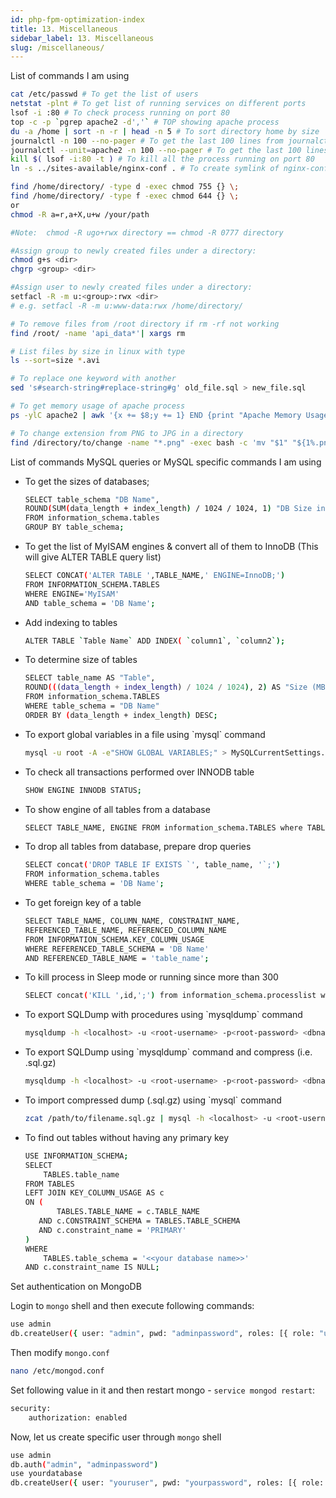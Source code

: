 ```yaml
---
id: php-fpm-optimization-index
title: 13. Miscellaneous
sidebar_label: 13. Miscellaneous
slug: /miscellaneous/
---
```


List of commands I am using
```bash
cat /etc/passwd # To get the list of users
netstat -plnt # To get list of running services on different ports
lsof -i :80 # To check process running on port 80
top -c -p `pgrep apache2 -d','` # TOP showing apache process
du -a /home | sort -n -r | head -n 5 # To sort directory home by size
journalctl -n 100 --no-pager # To get the last 100 lines from journalctl
journalctl --unit=apache2 -n 100 --no-pager # To get the last 100 lines from journalctl of apache2 service
kill $( lsof -i:80 -t ) # To kill all the process running on port 80
ln -s ../sites-available/nginx-conf . # To create symlink of nginx-conf file from ../sites-available directory to current directory (.)

find /home/directory/ -type d -exec chmod 755 {} \;
find /home/directory/ -type f -exec chmod 644 {} \;
or
chmod -R a=r,a+X,u+w /your/path

#Note:  chmod -R ugo+rwx directory == chmod -R 0777 directory

#Assign group to newly created files under a directory:
chmod g+s <dir>
chgrp <group> <dir>

#Assign user to newly created files under a directory:
setfacl -R -m u:<group>:rwx <dir>
# e.g. setfacl -R -m u:www-data:rwx /home/directory/

# To remove files from /root directory if rm -rf not working
find /root/ -name 'api_data*'| xargs rm

# List files by size in linux with type
ls --sort=size *.avi

# To replace one keyword with another 
sed 's#search-string#replace-string#g' old_file.sql > new_file.sql

# To get memory usage of apache process
ps -ylC apache2 | awk '{x += $8;y += 1} END {print "Apache Memory Usage (MB): "x/1024; print "Average Proccess Size (MB): "x/((y-1)*1024)}'

# To change extension from PNG to JPG in a directory
find /directory/to/change -name "*.png" -exec bash -c 'mv "$1" "${1%.png}".jpg' - '{}' \;

```

List of commands MySQL queries or MySQL specific commands I am using

<ul>
<li>To get the sizes of databases;</li>

```bash
SELECT table_schema "DB Name",
ROUND(SUM(data_length + index_length) / 1024 / 1024, 1) "DB Size in MB" 
FROM information_schema.tables 
GROUP BY table_schema;
```

<li>To get the list of MyISAM engines & convert all of them to InnoDB (This will give ALTER TABLE query list)</li>

```bash
SELECT CONCAT('ALTER TABLE ',TABLE_NAME,' ENGINE=InnoDB;') 
FROM INFORMATION_SCHEMA.TABLES
WHERE ENGINE='MyISAM'
AND table_schema = 'DB Name';
```

<li>Add indexing to tables</li>

```bash
ALTER TABLE `Table Name` ADD INDEX( `column1`, `column2`);
```

<li>To determine size of tables</li>

```bash
SELECT table_name AS "Table",
ROUND(((data_length + index_length) / 1024 / 1024), 2) AS "Size (MB)"
FROM information_schema.TABLES
WHERE table_schema = "DB Name"
ORDER BY (data_length + index_length) DESC;
```

<li>To export global variables in a file using `mysql` command</li>

```bash
mysql -u root -A -e"SHOW GLOBAL VARIABLES;" > MySQLCurrentSettings.txt
```

<li>To check all transactions performed over INNODB table</li>

```bash
SHOW ENGINE INNODB STATUS;
```

<li>To show engine of all tables from a database</li>

```bash
SELECT TABLE_NAME, ENGINE FROM information_schema.TABLES where TABLE_SCHEMA = 'DB Name';
```

<li>To drop all tables from database, prepare drop queries</li>

```bash
SELECT concat('DROP TABLE IF EXISTS `', table_name, '`;')
FROM information_schema.tables
WHERE table_schema = 'DB Name';
```

<li>To get foreign key of a table</li>

```bash
SELECT TABLE_NAME, COLUMN_NAME, CONSTRAINT_NAME,
REFERENCED_TABLE_NAME, REFERENCED_COLUMN_NAME
FROM INFORMATION_SCHEMA.KEY_COLUMN_USAGE
WHERE REFERENCED_TABLE_SCHEMA = 'DB Name'
AND REFERENCED_TABLE_NAME = 'table_name';
```

<li>To kill process in Sleep mode or running since more than 300</li>

```bash
SELECT concat('KILL ',id,';') from information_schema.processlist where Command='Sleep'; or SELECT concat('KILL ',id,';') from information_schema.processlist where Time>'300';
```

<li>To export SQLDump with procedures using `mysqldump` command</li>

```bash
mysqldump -h <localhost> -u <root-username> -p<root-password> <dbname> --routines > /filename.sql
```

<li>To export SQLDump using `mysqldump` command and compress (i.e. .sql.gz)</li>

```bash
mysqldump -h <localhost> -u <root-username> -p<root-password> <dbname> --routines | gzip -c > /path/to/filename.sql.gz
```

<li>To import compressed dump (.sql.gz) using `mysql` command</li>

```bash
zcat /path/to/filename.sql.gz | mysql -h <localhost> -u <root-username> -p<root-password> <dbname>
```

<li>To find out tables without having any primary key</li>

```bash
USE INFORMATION_SCHEMA;
SELECT 
    TABLES.table_name
FROM TABLES
LEFT JOIN KEY_COLUMN_USAGE AS c 
ON (
       TABLES.TABLE_NAME = c.TABLE_NAME
   AND c.CONSTRAINT_SCHEMA = TABLES.TABLE_SCHEMA
   AND c.constraint_name = 'PRIMARY'
)
WHERE 
    TABLES.table_schema = '<<your database name>>'
AND c.constraint_name IS NULL;
```

</ul>

Set authentication on MongoDB

Login to `mongo` shell and then execute following commands:
```bash
use admin
db.createUser({ user: "admin", pwd: "adminpassword", roles: [{ role: "userAdminAnyDatabase", db: "admin" }] })
```

Then modify `mongo.conf`
```bash
nano /etc/mongod.conf
```

Set following value in it and then restart mongo - `service mongod restart`:
```bash
security:
    authorization: enabled
```
Now, let us create specific user through `mongo` shell
```bash
use admin
db.auth("admin", "adminpassword")
use yourdatabase
db.createUser({ user: "youruser", pwd: "yourpassword", roles: [{ role: "dbOwner", db: "yourdatabase" }] })
```
